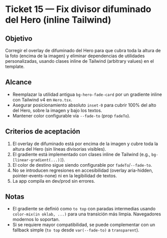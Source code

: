 # Ticket 15 — Fix divisor difuminado del Hero (inline Tailwind)

## Objetivo
Corregir el overlay de difuminado del Hero para que cubra toda la altura de la foto (encima de la imagen) y eliminar dependencias de utilidades personalizadas, usando clases inline de Tailwind (arbitrary values) en el template.

## Alcance
- Reemplazar la utilidad antigua `bg-hero-fade-card` por un gradiente inline con Tailwind v4 en `Hero.tsx`.
- Asegurar posicionamiento absoluto `inset-0` para cubrir 100% del alto del Hero, sobre la imagen y bajo los textos.
- Mantener color configurable vía `--fade-to` (prop `fadeTo`).

## Criterios de aceptación
1. El overlay de difuminado está por encima de la imagen y cubre toda la altura del Hero (sin líneas divisorias visibles).
2. El gradiente está implementado con clases inline de Tailwind (e.g., `bg-[linear-gradient(...)]`).
3. El color de destino sigue siendo configurable por `fadeTo`/`--fade-to`.
4. No se introducen regresiones en accesibilidad (overlay aria-hidden, pointer-events-none) ni en la legibilidad de textos.
5. La app compila en dev/prod sin errores.

## Notas
- El gradiente se definió como `to top` con paradas intermedias usando `color-mix(in oklab, ...)` para una transición más limpia. Navegadores modernos lo soportan.
- Si se requiere mayor compatibilidad, se puede complementar con un fallback simple (`to top` desde `var(--fade-to)` a `transparent`).
